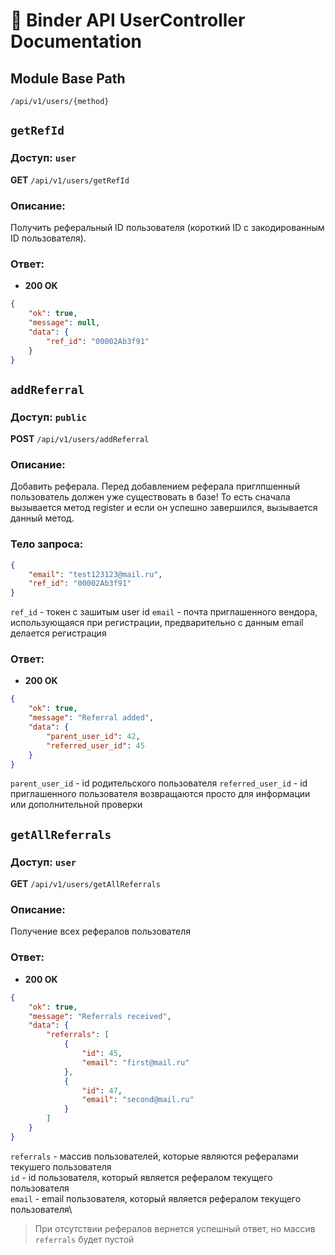 # 📘 Binder API UserController Documentation

## Module Base Path
`/api/v1/users/{method}`


## `getRefId`
### Доступ: `user`

**GET** `/api/v1/users/getRefId`

### Описание:
Получить реферальный ID пользователя (короткий ID с закодированным ID пользователя).

### Ответ:
- **200 OK**
```json
{
	"ok": true,
	"message": null,
	"data": {
		"ref_id": "00002Ab3f91"
	}
}
```

## `addReferral`
### Доступ: `public`

**POST** `/api/v1/users/addReferral`

### Описание:
Добавить реферала.
Перед добавлением реферала приглпшенный пользователь должен уже существовать в базе!
То есть сначала вызывается метод register и если он успешно завершился, вызывается данный метод.

### Тело запроса:
```json
{
	"email": "test123123@mail.ru",
	"ref_id": "00002Ab3f91"
}
```
`ref_id` - токен с зашитым user id
`email` - почта приглашенного вендора, использующаяся при регистрации, предварительно с данным email делается регистрация

### Ответ:
- **200 OK**
```json
{
	"ok": true,
	"message": "Referral added",
	"data": {
		"parent_user_id": 42,
		"referred_user_id": 45
	}
}
```
`parent_user_id` - id родительского пользователя
`referred_user_id` - id приглашенного пользователя
возвращаются просто для информации или дополнительной проверки


## `getAllReferrals`
### Доступ: `user`

**GET** `/api/v1/users/getAllReferrals`

### Описание:
Получение всех рефералов пользователя


### Ответ:
- **200 OK**
```json
{
	"ok": true,
	"message": "Referrals received",
	"data": {
		"referrals": [
			{
				"id": 45,
				"email": "first@mail.ru"
			},
			{
				"id": 47,
				"email": "second@mail.ru"
			}
		]
	}
}
```
`referrals` - массив пользователей, которые являются рефералами текушего пользователя\
	`id` - id пользователя, который является рефералом текущего пользователя\
	`email` - email пользователя, который является рефералом текущего пользователя\
> При отсутствии рефералов вернется успешный ответ, но массив `referrals` будет пустой


